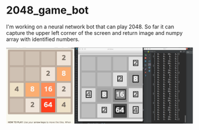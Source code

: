 # 2048_game_bot
I'm working on a neural network bot that can play 2048.
So far it can capture the upper left corner of the screen and return image and numpy array with identified numbers.

![](running_screen_shot.png)
